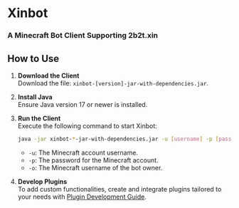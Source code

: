 # Xinbot  
### A Minecraft Bot Client Supporting 2b2t.xin  

## How to Use  

1. **Download the Client**  
   Download the file: `xinbot-[version]-jar-with-dependencies.jar`.  

2. **Install Java**  
   Ensure Java version 17 or newer is installed.  

3. **Run the Client**  
   Execute the following command to start Xinbot:  
   ```bash
   java -jar xinbot-*-jar-with-dependencies.jar -u [username] -p [password] -o [owner]
   ```
   - `-u`: The Minecraft account username.  
   - `-p`: The password for the Minecraft account.  
   - `-o`: The Minecraft username of the bot owner.  

4. **Develop Plugins**  
   To add custom functionalities, create and integrate plugins tailored to your needs with [Plugin Development Guide](PDG.md).  
